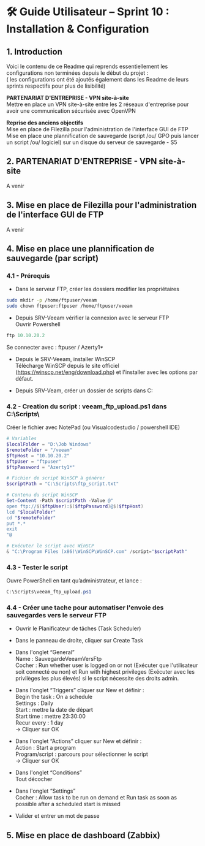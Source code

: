 # 🛠️ Guide Utilisateur – Sprint 10 : Installation & Configuration    

## 1. Introduction    
Voici le contenu de ce Readme qui reprends essentiellement les configurations non terminées depuis le début du projet :  
( les configurations ont été ajoutés également dans les Readme de leurs sprints respectifs pour plus de lisibilité)  


**PARTENARIAT D'ENTREPRISE - VPN site-à-site**  
Mettre en place un VPN site-à-site entre les 2 réseaux d'entreprise pour avoir une communication sécurisée avec OpenVPN  

**Reprise des anciens objectifs**  
Mise en place de Filezilla pour l'administration de l'interface GUI de FTP  
Mise en place une plannification de sauvegarde (script /ou/ GPO puis lancer un script /ou/ logiciel) sur un disque du serveur de sauvegarde - S5  


## 2. PARTENARIAT D'ENTREPRISE - VPN site-à-site      
A venir 

## 3. Mise en place de Filezilla pour l'administration de l'interface GUI de FTP     
A venir

## 4. Mise en place une plannification de sauvegarde (par script)    

### 4.1 - Prérequis       
- Dans le serveur FTP, créer les dossiers modifier les propriétaires  
```bash  
sudo mkdir -p /home/ftpuser/veeam  
sudo chown ftpuser:ftpuser /home/ftpuser/veeam  
```

- Depuis SRV-Veeam vérifier la connexion avec le serveur FTP  
Ouvrir Powershell  

```powershell 
ftp 10.10.20.2   
```

Se connecter avec : ftpuser / Azerty1*  

- Depuis le SRV-Veeam, installer WinSCP  
Télécharge WinSCP depuis le site officiel (https://winscp.net/eng/download.php) et l'installer avec les options par défaut.

- Depuis SRV-Veam, créer un dossier de scripts dans C:


### 4.2 - Creation du script : veeam_ftp_upload.ps1 dans C:\Scripts\

Créer le fichier avec NotePad (ou Visualcodestudio / powershell IDE)  
```powershell
# Variables
$localFolder = "D:\Job Windows"  
$remoteFolder = "/veeam"  
$ftpHost = "10.10.20.2"  
$ftpUser = "ftpuser"  
$ftpPassword = "Azerty1*"  

# Fichier de script WinSCP à générer  
$scriptPath = "C:\Scripts\ftp_script.txt"  

# Contenu du script WinSCP  
Set-Content -Path $scriptPath -Value @"  
open ftp://$($ftpUser):$($ftpPassword)@$($ftpHost)  
lcd "$localFolder"  
cd "$remoteFolder"  
put *.*  
exit  
"@  

# Exécuter le script avec WinSCP
& "C:\Program Files (x86)\WinSCP\WinSCP.com" /script="$scriptPath"  
```

### 4.3 - Tester le script

Ouvre PowerShell en tant qu’administrateur, et lance :
```powershell
C:\Scripts\veeam_ftp_upload.ps1
```

### 4.4 - Créer une tache pour automatiser l'envoie des sauvegardes vers le serveur FTP   

- Ouvrir le Planificateur de tâches (Task Scheduler)  
- Dans le panneau de droite, cliquer sur Create Task  

- Dans l'onglet “General”  
Name : SauvegardeVeeamVersFtp  
Cocher : Run whether user is logged on or not (Exécuter que l'utilisateur soit connecté ou non) et Run with highest privileges (Exécuter avec les privilèges les plus élevés) si le script nécessite des droits admin.  

- Dans l'onglet “Triggers” cliquer sur New et définir :  
Begin the task : On a schedule  
Settings : Daily  
Start : mettre la date de départ  
Start time : mettre 23:30:00  
Recur every : 1 day  
-> Cliquer sur OK  

- Dans l'onglet “Actions” cliquer sur New et définir :  
Action : Start a program  
Program/script : parcours pour sélectionner le script  
-> Cliquer sur OK  
 
 - Dans l'onglet “Conditions”  
Tout décocher  

- Dans l'onglet “Settings”  
Cocher : Allow task to be run on demand et Run task as soon as possible after a scheduled start is missed  

- Valider et entrer un mot de passe  


## 5. Mise en place de dashboard (Zabbix)      

